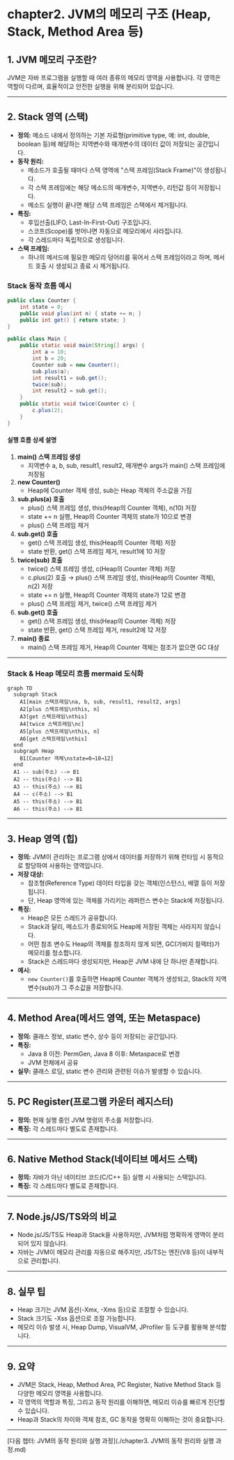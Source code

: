 # chapter2. JVM의 메모리 구조 (Heap, Stack, Method Area 등)

## 1. JVM 메모리 구조란?
JVM은 자바 프로그램을 실행할 때 여러 종류의 메모리 영역을 사용합니다. 각 영역은 역할이 다르며, 효율적이고 안전한 실행을 위해 분리되어 있습니다.

---

## 2. Stack 영역 (스택)
- **정의:** 메소드 내에서 정의하는 기본 자료형(primitive type, 예: int, double, boolean 등)에 해당하는 지역변수와 매개변수의 데이터 값이 저장되는 공간입니다.
- **동작 원리:**
  - 메소드가 호출될 때마다 스택 영역에 "스택 프레임(Stack Frame)"이 생성됩니다.
  - 각 스택 프레임에는 해당 메소드의 매개변수, 지역변수, 리턴값 등이 저장됩니다.
  - 메소드 실행이 끝나면 해당 스택 프레임은 스택에서 제거됩니다.
- **특징:**
  - 후입선출(LIFO, Last-In-First-Out) 구조입니다.
  - 스코프(Scope)를 벗어나면 자동으로 메모리에서 사라집니다.
  - 각 스레드마다 독립적으로 생성됩니다.
- **스택 프레임:**
  - 하나의 메서드에 필요한 메모리 덩어리를 묶어서 스택 프레임이라고 하며, 메서드 호출 시 생성되고 종료 시 제거됩니다.

### Stack 동작 흐름 예시
```java
public class Counter {
    int state = 0;
    public void plus(int n) { state += n; }
    public int get() { return state; }
}

public class Main {
    public static void main(String[] args) {
        int a = 10;
        int b = 20;
        Counter sub = new Counter();
        sub.plus(a);
        int result1 = sub.get();
        twice(sub);
        int result2 = sub.get();
    }
    public static void twice(Counter c) {
        c.plus(2);
    }
}
```

#### 실행 흐름 상세 설명
1. **main() 스택 프레임 생성**
   - 지역변수 a, b, sub, result1, result2, 매개변수 args가 main() 스택 프레임에 저장됨
2. **new Counter()**
   - Heap에 Counter 객체 생성, sub는 Heap 객체의 주소값을 가짐
3. **sub.plus(a) 호출**
   - plus() 스택 프레임 생성, this(Heap의 Counter 객체), n(10) 저장
   - state += n 실행, Heap의 Counter 객체의 state가 10으로 변경
   - plus() 스택 프레임 제거
4. **sub.get() 호출**
   - get() 스택 프레임 생성, this(Heap의 Counter 객체) 저장
   - state 반환, get() 스택 프레임 제거, result1에 10 저장
5. **twice(sub) 호출**
   - twice() 스택 프레임 생성, c(Heap의 Counter 객체) 저장
   - c.plus(2) 호출 → plus() 스택 프레임 생성, this(Heap의 Counter 객체), n(2) 저장
   - state += n 실행, Heap의 Counter 객체의 state가 12로 변경
   - plus() 스택 프레임 제거, twice() 스택 프레임 제거
6. **sub.get() 호출**
   - get() 스택 프레임 생성, this(Heap의 Counter 객체) 저장
   - state 반환, get() 스택 프레임 제거, result2에 12 저장
7. **main() 종료**
   - main() 스택 프레임 제거, Heap의 Counter 객체는 참조가 없으면 GC 대상

---

### Stack & Heap 메모리 흐름 mermaid 도식화
```mermaid
graph TD
  subgraph Stack
    A1[main 스택프레임\na, b, sub, result1, result2, args]
    A2[plus 스택프레임\nthis, n]
    A3[get 스택프레임\nthis]
    A4[twice 스택프레임\nc]
    A5[plus 스택프레임\nthis, n]
    A6[get 스택프레임\nthis]
  end
  subgraph Heap
    B1[Counter 객체\nstate=0→10→12]
  end
  A1 -- sub(주소) --> B1
  A2 -- this(주소) --> B1
  A3 -- this(주소) --> B1
  A4 -- c(주소) --> B1
  A5 -- this(주소) --> B1
  A6 -- this(주소) --> B1
```

---

## 3. Heap 영역 (힙)
- **정의:** JVM이 관리하는 프로그램 상에서 데이터를 저장하기 위해 런타임 시 동적으로 할당하여 사용하는 영역입니다.
- **저장 대상:**
  - 참조형(Reference Type) 데이터 타입을 갖는 객체(인스턴스), 배열 등이 저장됩니다.
  - 단, Heap 영역에 있는 객체를 가리키는 레퍼런스 변수는 Stack에 저장됩니다.
- **특징:**
  - Heap은 모든 스레드가 공유합니다.
  - Stack과 달리, 메소드가 종료되어도 Heap에 저장된 객체는 사라지지 않습니다.
  - 어떤 참조 변수도 Heap의 객체를 참조하지 않게 되면, GC(가비지 컬렉터)가 메모리를 청소합니다.
  - Stack은 스레드마다 생성되지만, Heap은 JVM 내에 단 하나만 존재합니다.
- **예시:**
  - `new Counter()`를 호출하면 Heap에 Counter 객체가 생성되고, Stack의 지역변수(sub)가 그 주소값을 저장합니다.

---

## 4. Method Area(메서드 영역, 또는 Metaspace)
- **정의:** 클래스 정보, static 변수, 상수 등이 저장되는 공간입니다.
- **특징:**
  - Java 8 이전: PermGen, Java 8 이후: Metaspace로 변경
  - JVM 전체에서 공유
- **실무:** 클래스 로딩, static 변수 관리와 관련된 이슈가 발생할 수 있습니다.

---

## 5. PC Register(프로그램 카운터 레지스터)
- **정의:** 현재 실행 중인 JVM 명령의 주소를 저장합니다.
- **특징:** 각 스레드마다 별도로 존재합니다.

---

## 6. Native Method Stack(네이티브 메서드 스택)
- **정의:** 자바가 아닌 네이티브 코드(C/C++ 등) 실행 시 사용되는 스택입니다.
- **특징:** 각 스레드마다 별도로 존재합니다.

---

## 7. Node.js/JS/TS와의 비교
- Node.js/JS/TS도 Heap과 Stack을 사용하지만, JVM처럼 명확하게 영역이 분리되어 있지 않습니다.
- 자바는 JVM이 메모리 관리를 자동으로 해주지만, JS/TS는 엔진(V8 등)이 내부적으로 관리합니다.

---

## 8. 실무 팁
- Heap 크기는 JVM 옵션(-Xmx, -Xms 등)으로 조절할 수 있습니다.
- Stack 크기도 -Xss 옵션으로 조절 가능합니다.
- 메모리 이슈 발생 시, Heap Dump, VisualVM, JProfiler 등 도구를 활용해 분석합니다.

---

## 9. 요약
- JVM은 Stack, Heap, Method Area, PC Register, Native Method Stack 등 다양한 메모리 영역을 사용합니다.
- 각 영역의 역할과 특징, 그리고 동작 원리를 이해하면, 메모리 이슈를 빠르게 진단할 수 있습니다.
- Heap과 Stack의 차이와 객체 참조, GC 동작을 명확히 이해하는 것이 중요합니다.

---

[다음 챕터: JVM의 동작 원리와 실행 과정](./chapter3. JVM의 동작 원리와 실행 과정.md)
